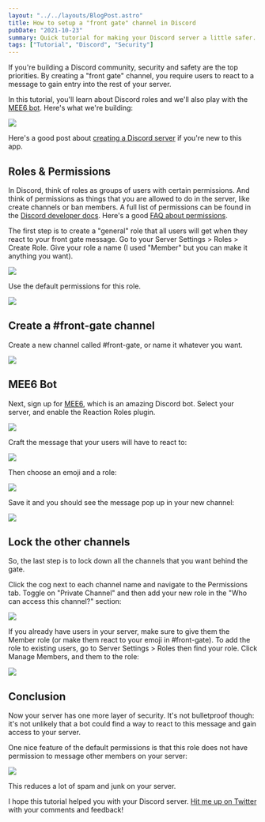 ```yaml
---
layout: "../../layouts/BlogPost.astro"
title: How to setup a "front gate" channel in Discord
pubDate: "2021-10-23"
summary: Quick tutorial for making your Discord server a little safer.
tags: ["Tutorial", "Discord", "Security"]
---
```


If you're building a Discord community, security and safety are the top priorities. By creating a "front gate" channel, you require users to react to a message to gain entry into the rest of your server.

In this tutorial, you'll learn about Discord roles and we'll also play with the [MEE6 bot](https://mee6.xyz/). Here's what we're building:

![](/images/blog/2021-10-23-discord-front-gate/front-gate.png)

Here's a good post about [creating a Discord server](https://blog.discord.com/starting-your-first-discord-server-4dcacda8dad5) if you're new to this app.

## Roles & Permissions

In Discord, think of roles as groups of users with certain permissions. And think of permissions as things that you are allowed to do in the server, like create channels or ban members. A full list of permissions can be found in the [Discord developer docs](https://discord.com/developers/docs/topics/permissions). Here's a good [FAQ about permissions](https://support.discord.com/hc/en-us/articles/206029707).

The first step is to create a "general" role that all users will get when they react to your front gate message. Go to your Server Settings > Roles > Create Role. Give your role a name (I used "Member" but you can make it anything you want).

![](/images/blog/2021-10-23-discord-front-gate/roles-1.png)

Use the default permissions for this role.

![](/images/blog/2021-10-23-discord-front-gate/roles-2.png)

## Create a #front-gate channel

Create a new channel called #front-gate, or name it whatever you want.

![](/images/blog/2021-10-23-discord-front-gate/front-gate-2.png)

## MEE6 Bot

Next, sign up for [MEE6](https://mee6.xyz/), which is an amazing Discord bot. Select your server, and enable the Reaction Roles plugin.

![](/images/blog/2021-10-23-discord-front-gate/reaction-roles.png)

Craft the message that your users will have to react to:

![](/images/blog/2021-10-23-discord-front-gate/mee6.png)

Then choose an emoji and a role:

![](/images/blog/2021-10-23-discord-front-gate/mee6-2.png)

Save it and you should see the message pop up in your new channel:

![](/images/blog/2021-10-23-discord-front-gate/front-gate-3.png)

## Lock the other channels

So, the last step is to lock down all the channels that you want behind the gate.

Click the cog next to each channel name and navigate to the Permissions tab. Toggle on "Private Channel" and then add your new role in the "Who can access this channel?" section:

![](/images/blog/2021-10-23-discord-front-gate/channel-lock.png)

If you already have users in your server, make sure to give them the Member role (or make them react to your emoji in #front-gate). To add the role to existing users, go to Server Settings > Roles then find your role. Click Manage Members, and them to the role:

![](/images/blog/2021-10-23-discord-front-gate/existing-members.png)

## Conclusion

Now your server has one more layer of security. It's not bulletproof though: it's not unlikely that a bot could find a way to react to this message and gain access to your server.

One nice feature of the default permissions is that this role does not have permission to message other members on your server:

![](/images/blog/2021-10-23-discord-front-gate/no-message-members.png)

This reduces a lot of spam and junk on your server.

I hope this tutorial helped you with your Discord server. [Hit me up on Twitter](https://twitter.com/mager) with your comments and feedback!
